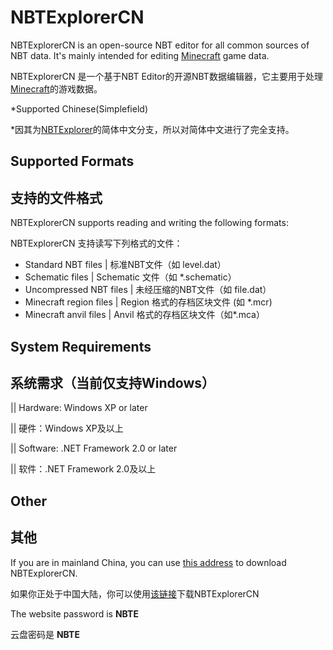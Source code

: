 # NBTExplorerCN

NBTExplorerCN is an open-source NBT editor for all common sources of NBT data.  It's mainly intended for editing [Minecraft](http://www.minecraft.net) game data.
 
NBTExplorerCN 是一个基于NBT Editor的开源NBT数据编辑器，它主要用于处理[Minecraft](http://www.minecraft.net)的游戏数据。

*Supported Chinese(Simplefield)

*因其为[NBTExplorer](https://github.com/jaquadro/NBTExplorer)的简体中文分支，所以对简体中文进行了完全支持。

## Supported Formats

## 支持的文件格式

NBTExplorerCN supports reading and writing the following formats:

NBTExplorerCN 支持读写下列格式的文件：

* Standard NBT files | 标准NBT文件（如 level.dat）
* Schematic files | Schematic 文件（如 *.schematic）
* Uncompressed NBT files | 未经压缩的NBT文件（如 file.dat）
* Minecraft region files | Region 格式的存档区块文件 (如 *.mcr)
* Minecraft anvil files  | Anvil 格式的存档区块文件（如*.mca）

## System Requirements  

## 系统需求（当前仅支持Windows）

|| Hardware: Windows XP or later

|| 硬件：Windows XP及以上

|| Software: .NET Framework 2.0 or later

|| 软件：.NET Framework 2.0及以上

## Other

## 其他

If you are in mainland China, you can use [this address](wwrk.lanzoub.com/b01392210f) to download NBTExplorerCN.

如果你正处于中国大陆，你可以使用[该链接](wwrk.lanzoub.com/b01392210f)下载NBTExplorerCN

The website password is **NBTE**

云盘密码是 **NBTE**

